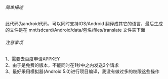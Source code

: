 ###### 简单描述
此代码为android代码，可以同时支持IOS/Android 翻译成其它的语言，最后生成的文件是在 mnt/sdcard/Android/data/包名/files/translate 文件夹下面

###### 注意事项
1、需要去百度申请APPKEY  
2、由于是免费的版本，不能同时在1秒中之内发送2个请求  
3、最好采用模拟器(Android 5.0)进行项目编译，我没有做过多的权限这些操作
